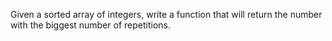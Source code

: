 
Given a sorted array of integers, write a function that will return the number with the biggest number of repetitions.